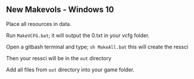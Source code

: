 ## New Makevols - Windows 10

Place all resources in data.

Run `MakeVCFG.bat`; it will output the 0.txt in your vcfg folder.

Open a gitbash terminal and type; `sh MakeAll.bat` this will create the ressci

Then your ressci will be in the `out` directory

Add all files from `out` directory into your game folder.